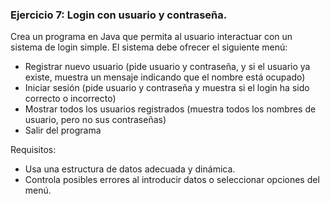 ### Ejercicio 7: Login con usuario y contraseña.

Crea un programa en Java que permita al usuario interactuar con un sistema de login simple. El sistema debe ofrecer el siguiente menú:
- Registrar nuevo usuario (pide usuario y contraseña, y si el usuario ya existe, muestra un mensaje indicando que el nombre está ocupado)
- Iniciar sesión (pide usuario y contraseña y muestra si el login ha sido correcto o incorrecto)
- Mostrar todos los usuarios registrados (muestra todos los nombres de usuario, pero no sus contraseñas)
- Salir del programa

Requisitos:
- Usa una estructura de datos adecuada y dinámica.
- Controla posibles errores al introducir datos o seleccionar opciones del menú.
